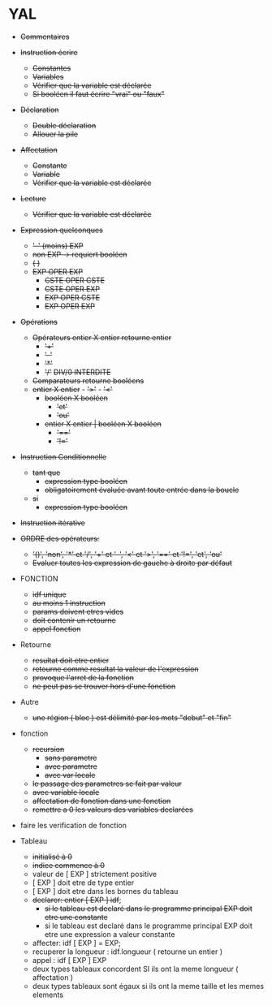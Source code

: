 # YAL

  - ~~Commentaires~~
  - ~~Instruction écrire~~
    - ~~Constantes~~
    - ~~Variables~~
    - ~~Vérifier que la variable est déclarée~~
    - ~~Si booléen il faut écrire "vrai" ou "faux"~~
  - ~~Déclaration~~
    - ~~Double déclaration~~
    - ~~Allouer la pile~~
  - ~~Affectation~~
    - ~~Constante~~
    - ~~Variable~~
    - ~~Vérifier que la variable est déclarée~~
  - ~~Lecture~~
    -  ~~Vérifier que la variable est déclarée~~  

  - ~~Expression quelconques~~
    - ~~'-' (moins) EXP~~
    - ~~non EXP -> requiert booléen~~
    - ~~( )~~
    - ~~EXP OPER EXP~~
      - ~~CSTE OPER CSTE~~
      - ~~CSTE OPER EXP~~
      - ~~EXP OPER CSTE~~
      - ~~EXP OPER EXP~~
  - ~~Opérations~~
    - ~~Opérateurs entier X entier retourne entier~~
        - ~~'+'~~
        - ~~'-'~~
        - ~~'*'~~
        - ~~'/'~~ ~~DIV/0 INTERDITE~~
    - ~~Comparateurs retourne booléens~~
    - ~~entier X entier~~
            - ~~'>'~~
            - ~~'<'~~
        - ~~booléen X booléen~~
            - ~~'et'~~
            - ~~'ou'~~
        - ~~entier X entier | booléen X booléen~~
            - ~~'=='~~
            - ~~'!='~~
  - ~~Instruction Conditionnelle~~
    - ~~tant que~~
        - ~~expression type booléen~~
        - ~~obligatoirement évaluée avant toute entrée dans la boucle~~
    - ~~si~~
        - ~~expression type booléen~~
  - ~~Instruction itérative~~
  - ~~ORDRE des opérateurs:~~
    - ~~'()', 'non', '*' et '/', '+' et '-', '<' et '>', '==' et '!=', 'et', 'ou'~~
    - ~~Evaluer toutes les expression de gauche à droite par défaut~~
   - FONCTION
     - ~~idf unique~~
     - ~~au moins 1 instruction~~
     - ~~params doivent etres vides~~
     - ~~doit contenir un retourne~~
     - ~~appel fonction~~
  - Retourne
     - ~~resultat doit etre entier~~
     - ~~retourne comme resultat la valeur de l'expression~~
     - ~~provoque l'arret de la fonction~~
     - ~~ne peut pas se trouver hors d'une fonction~~ 
   - Autre
        - ~~une région ( bloc ) est délimité par les mots "debut" et "fin"~~
        
   - fonction
        - ~~recursion~~
            - ~~sans parametre~~
            - ~~avec parametre~~
            - ~~avec var locale~~
        - ~~le passage des parametres se fait par valeur~~
        - ~~avec variable locale~~
        - ~~affectation de fonction dans une fonction~~
        - ~~remettre a 0 les valeurs des variables declarées~~
        
   - faire les verification de fonction
        
   - Tableau
        - ~~initialisé à 0~~
        - ~~indice commence à 0~~
        - valeur de [ EXP ] strictement positive
        - [ EXP ] doit etre de type entier
        - [ EXP ] doit etre dans les bornes du tableau
        - ~~declarer: entier [ EXP ] idf~~;
            - ~~si le tableau est declaré dans le programme principal EXP doit etre une constante~~
            - si le tableau est declaré dans le programme principal EXP doit etre une expression a valeur constante
        - affecter: idf [ EXP ] = EXP;
        - recuperer la longueur : idf.longueur ( retourne un entier )
        - appel : idf [ EXP ] EXP
        - deux types tableaux concordent SI ils ont la meme longueur ( affectation )
        - deux types tableaux sont égaux si ils ont la meme taille et les memes elements
        
